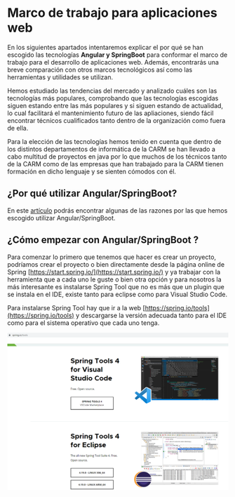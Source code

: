 # Marco de trabajo para aplicaciones web
En los siguientes apartados intentaremos explicar el por qué se han escogido las tecnologías **Angular y SpringBoot** para conformar el marco de trabajo para el desarrollo de aplicaciones web. Además, encontrarás una breve comparación con otros marcos tecnológicos así como las herramientas y utilidades se utilizan.

Hemos estudiado las tendencias del mercado y analizado cuáles son las tecnologías más populares, comprobando que las tecnologías escogidas siguen estando entre las más populares y si siguen estando de actualidad, lo cual facilitará el mantenimiento futuro de las apliaciones, siendo fácil encontrar técnicos cualificados tanto dentro de la organización como fuera de ella.

Para la elección de las tecnologías hemos tenido en cuenta que dentro de los distintos departamentos de informática de la CARM se han llevado a cabo multitud de proyectos en java por lo que muchos de los técnicos tanto de la CARM como de las empresas que han trabajado para la CARM tienen formación en dicho lenguaje y se sienten cómodos con él.

## ¿Por qué utilizar Angular/SpringBoot?
En este [artículo](razonamientofrmw.md) podrás encontrar algunas de las razones por las que hemos escogido utilizar Angular/SpringBoot.

## ¿Cómo empezar con Angular/SpringBoot ?
Para comenzar lo primero que tenemos que hacer es crear un proyecto, podríamos crear el proyecto o bien directamente desde la página online de Spring [https://start.spring.io/](https://start.spring.io/) y ya trabajar con la herramienta que a cada uno le guste o bien otra opción y para nosotros la más interesante es instalarse Spring Tool que no es más que un plugin que se instala en el IDE, existe tanto para eclipse como para Visual Studio Code.

Para instalarse Spring Tool hay que ir a la web [https://spring.io/tools](https://spring.io/tools) y descargarse la versión adecuada tanto para el IDE como para el sistema operativo que cada uno tenga.

![Spring Tool](imagenes/springtool_14.png)


